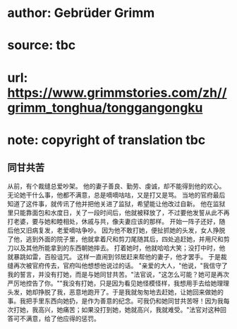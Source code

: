 # author: Gebrüder Grimm
# source: tbc
# url: https://www.grimmstories.com/zh//grimm_tonghua/tonggangongku
# note: copyright of translation tbc

## 同甘共苦 

从前，有个裁缝总爱吵架。 他的妻子善良、勤劳、虔诚，却不能得到他的欢心。
无论她干什么事，他都不满意，总是嘀嘀咕咕，又是打又是骂。
当地的官府最后知道了这件事，就传讯了他并把他关进了监狱，希望能让他改过自新。
他在监狱里只能靠面包和水度日，关了一段时间后，他就被释放了，不过要他发誓从此不再打老婆，要与她和睦相处，休戚与共，像夫妻应该的那样。
开始一阵子还好，随后他又旧病复发，老爱嘀咕争吵。
因为他不敢打她，便扯抓她的头发，女人挣脱了他，逃到外面的院子里，他就拿着尺和剪刀尾随其后，四处追赶她，并用尺和剪刀以及其他所能拿到的东西朝她摔去。
打着她时，他就哈哈大笑；没打中时，他就暴跳如雷，百般诅咒。
这样一直闹到邻居赶来帮他的妻子，他才罢手。
于是裁缝再次被官府传去，官府叫他想想他说过的话。
"亲爱的大人，"他说，"我信守了我的誓言，并没有打她，而是与她同甘共苦。"法官说，"这怎么可能？她可是再次严厉地控告了你。""我没有打她，只是因为看见她怪模怪样，我想用手去给她理理头发，她却挣脱了我，恶意地跑开了。于是我就匆匆地去赶她，让她回来做她的事。我把手里东西向她扔，是作为善意的纪念。可我仍和她同甘共苦呀！因为我每次打她，我高兴，她痛苦；如果没打到她，她就高兴，我就难受。"法官对这种回答可不满意，给了他应得的惩罚。

